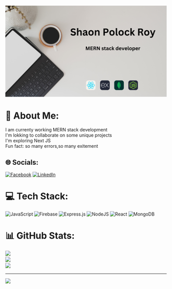 ![logo](https://github.com/Shaon22/Shaon22/blob/main/Cover%20Photo.png)
# 💫 About Me:
I am currenty working MERN stack development<br>I'm lokking to collaborate on some unique projects<br>I'm exploring Next JS<br>Fun fact: so many errors,so many exitement<br>


## 🌐 Socials:
[![Facebook](https://img.shields.io/badge/Facebook-%231877F2.svg?logo=Facebook&logoColor=white)](https://facebook.com/shaon.ray.14) [![LinkedIn](https://img.shields.io/badge/LinkedIn-%230077B5.svg?logo=linkedin&logoColor=white)](https://linkedin.com/in/shaon-polock-roy) 

# 💻 Tech Stack:
![JavaScript](https://img.shields.io/badge/javascript-%23323330.svg?style=for-the-badge&logo=javascript&logoColor=%23F7DF1E) ![Firebase](https://img.shields.io/badge/firebase-%23039BE5.svg?style=for-the-badge&logo=firebase) ![Express.js](https://img.shields.io/badge/express.js-%23404d59.svg?style=for-the-badge&logo=express&logoColor=%2361DAFB) ![NodeJS](https://img.shields.io/badge/node.js-6DA55F?style=for-the-badge&logo=node.js&logoColor=white) ![React](https://img.shields.io/badge/react-%2320232a.svg?style=for-the-badge&logo=react&logoColor=%2361DAFB) ![MongoDB](https://img.shields.io/badge/MongoDB-%234ea94b.svg?style=for-the-badge&logo=mongodb&logoColor=white)
# 📊 GitHub Stats:
![](https://github-readme-stats.vercel.app/api?username=shaon22&theme=tokyonight&hide_border=true&include_all_commits=true&count_private=false)<br/>
![](https://github-readme-streak-stats.herokuapp.com/?user=shaon22&theme=tokyonight&hide_border=true)<br/>
![](https://github-readme-stats.vercel.app/api/top-langs/?username=shaon22&theme=tokyonight&hide_border=true&include_all_commits=true&count_private=false&layout=compact)

---
[![](https://visitcount.itsvg.in/api?id=shaon22&icon=0&color=0)](https://visitcount.itsvg.in)

<!-- Proudly created with GPRM ( https://gprm.itsvg.in ) -->
